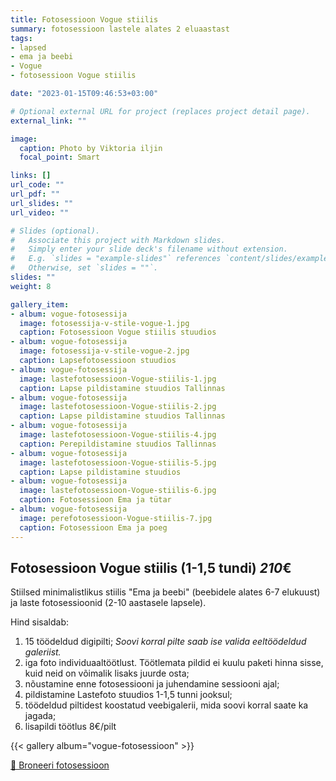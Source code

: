 ```yaml
---
title: Fotosessioon Vogue stiilis
summary: fotosessioon lastele alates 2 eluaastast
tags:
- lapsed
- ema ja beebi
- Vogue
- fotosessioon Vogue stiilis

date: "2023-01-15T09:46:53+03:00"

# Optional external URL for project (replaces project detail page).
external_link: ""

image:
  caption: Photo by Viktoria iljin
  focal_point: Smart

links: []
url_code: ""
url_pdf: ""
url_slides: ""
url_video: ""

# Slides (optional).
#   Associate this project with Markdown slides.
#   Simply enter your slide deck's filename without extension.
#   E.g. `slides = "example-slides"` references `content/slides/example-slides.md`.
#   Otherwise, set `slides = ""`.
slides: ""
weight: 8

gallery_item:
- album: vogue-fotosessija
  image: fotosessija-v-stile-vogue-1.jpg
  caption: Fotosessioon Vogue stiilis stuudios
- album: vogue-fotosessija
  image: fotosessija-v-stile-vogue-2.jpg
  caption: Lapsefotosessioon stuudios 
- album: vogue-fotosessija
  image: lastefotosessioon-Vogue-stiilis-1.jpg
  caption: Lapse pildistamine stuudios Tallinnas  
- album: vogue-fotosessija
  image: lastefotosessioon-Vogue-stiilis-2.jpg
  caption: Lapse pildistamine stuudios Tallinnas 
- album: vogue-fotosessija
  image: lastefotosessioon-Vogue-stiilis-4.jpg
  caption: Perepildistamine stuudios Tallinnas 
- album: vogue-fotosessija
  image: lastefotosessioon-Vogue-stiilis-5.jpg
  caption: Lapse pildistamine stuudios 
- album: vogue-fotosessija
  image: lastefotosessioon-Vogue-stiilis-6.jpg
  caption: Fotosessioon Ema ja tütar 
- album: vogue-fotosessija
  image: perefotosessioon-Vogue-stiilis-7.jpg
  caption: Fotosessioon Ema ja poeg 
---
```

## Fotosessioon Vogue stiilis (1-1,5 tundi) *210*€ 

Stiilsed minimalistlikus stiilis "Ema ja beebi" (beebidele alates 6-7 elukuust) ja laste fotosessioonid (2-10 aastasele lapsele). 

Hind sisaldab:
1. 15 töödeldud digipilti; _Soovi korral pilte saab ise valida eeltöödeldud galeriist._
2. iga foto individuaaltöötlust. Töötlemata pildid ei kuulu paketi hinna sisse, kuid neid on võimalik lisaks juurde osta;
3. nõustamine enne fotosessiooni ja juhendamine sessiooni ajal;
4. pildistamine Lastefoto stuudios 1-1,5 tunni jooksul;
5. töödeldud piltidest koostatud veebigalerii, mida soovi korral saate ka jagada;
6. lisapildi töötlus 8€/pilt

{{< gallery album="vogue-fotosessioon" >}}

[💛 Broneeri fotosessioon](/#contact)